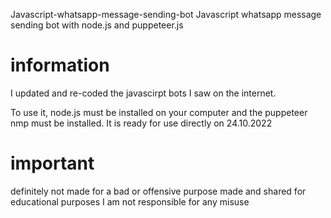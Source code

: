  Javascript-whatsapp-message-sending-bot
Javascript whatsapp message sending bot with node.js and puppeteer.js 


# information

 I updated and re-coded the javascirpt bots I saw on the internet.

 To use it, node.js must be installed on your computer and the puppeteer nmp must be installed. It is ready for use directly on 24.10.2022


 # important

 definitely not made for a bad or offensive purpose made and shared for educational purposes I am not responsible for any misuse
